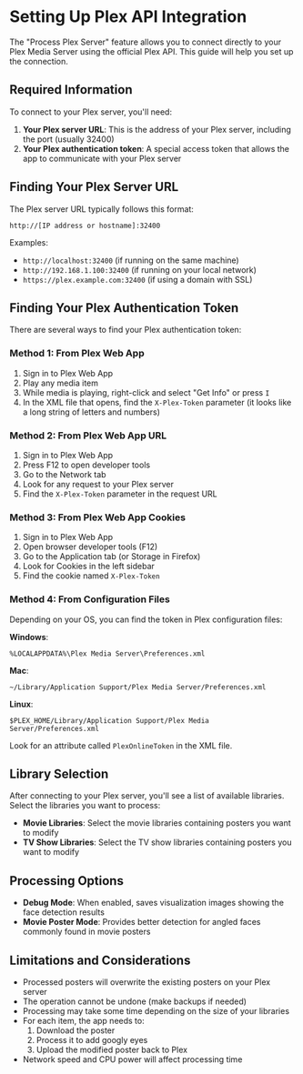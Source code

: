 # Setting Up Plex API Integration

The "Process Plex Server" feature allows you to connect directly to your Plex Media Server using the official Plex API. This guide will help you set up the connection.

## Required Information

To connect to your Plex server, you'll need:

1. **Your Plex server URL**: This is the address of your Plex server, including the port (usually 32400)
2. **Your Plex authentication token**: A special access token that allows the app to communicate with your Plex server

## Finding Your Plex Server URL

The Plex server URL typically follows this format:
```
http://[IP address or hostname]:32400
```

Examples:
- `http://localhost:32400` (if running on the same machine)
- `http://192.168.1.100:32400` (if running on your local network)
- `https://plex.example.com:32400` (if using a domain with SSL)

## Finding Your Plex Authentication Token

There are several ways to find your Plex authentication token:

### Method 1: From Plex Web App

1. Sign in to Plex Web App
2. Play any media item
3. While media is playing, right-click and select "Get Info" or press `I`
4. In the XML file that opens, find the `X-Plex-Token` parameter (it looks like a long string of letters and numbers)

### Method 2: From Plex Web App URL

1. Sign in to Plex Web App
2. Press F12 to open developer tools 
3. Go to the Network tab
4. Look for any request to your Plex server
5. Find the `X-Plex-Token` parameter in the request URL

### Method 3: From Plex Web App Cookies

1. Sign in to Plex Web App
2. Open browser developer tools (F12)
3. Go to the Application tab (or Storage in Firefox)
4. Look for Cookies in the left sidebar
5. Find the cookie named `X-Plex-Token`

### Method 4: From Configuration Files

Depending on your OS, you can find the token in Plex configuration files:

**Windows**:
```
%LOCALAPPDATA%\Plex Media Server\Preferences.xml
```

**Mac**:
```
~/Library/Application Support/Plex Media Server/Preferences.xml
```

**Linux**:
```
$PLEX_HOME/Library/Application Support/Plex Media Server/Preferences.xml
```

Look for an attribute called `PlexOnlineToken` in the XML file.

## Library Selection

After connecting to your Plex server, you'll see a list of available libraries. Select the libraries you want to process:

- **Movie Libraries**: Select the movie libraries containing posters you want to modify
- **TV Show Libraries**: Select the TV show libraries containing posters you want to modify

## Processing Options

- **Debug Mode**: When enabled, saves visualization images showing the face detection results
- **Movie Poster Mode**: Provides better detection for angled faces commonly found in movie posters

## Limitations and Considerations

- Processed posters will overwrite the existing posters on your Plex server
- The operation cannot be undone (make backups if needed)
- Processing may take some time depending on the size of your libraries
- For each item, the app needs to:
  1. Download the poster
  2. Process it to add googly eyes
  3. Upload the modified poster back to Plex
- Network speed and CPU power will affect processing time 